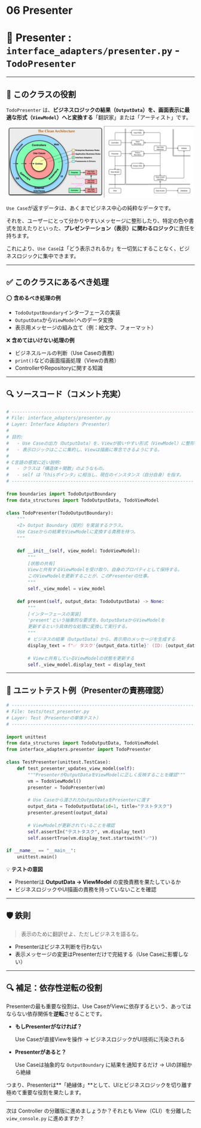 # 06 Presenter

# 🎨 Presenter : `interface_adapters/presenter.py` - `TodoPresenter`

---

## 🧭 このクラスの役割

`TodoPresenter` は、**ビジネスロジックの結果（`OutputData`）を、画面表示に最適な形式（`ViewModel`）へと変換する**「翻訳家」または「アーティスト」です。

![クリーンアーキテクチャ](../クリーンアーキテクチャ.png)

`Use Case`が返すデータは、あくまでビジネス中心の純粋なデータです。

それを、ユーザーにとって分かりやすいメッセージに整形したり、特定の色や書式を加えたりといった、**プレゼンテーション（表示）に関わるロジック**に責任を持ちます。

これにより、`Use Case`は「どう表示されるか」を一切気にすることなく、ビジネスロジックに集中できます。

---

## ✅ このクラスにあるべき処理

⭕️ **含めるべき処理の例**

- `TodoOutputBoundary`インターフェースの実装
- `OutputData`から`ViewModel`へのデータ変換
- 表示用メッセージの組み立て（例：絵文字、フォーマット）

❌ **含めてはいけない処理の例**

- ビジネスルールの判断（Use Caseの責務）
- `print()`などの画面描画処理（Viewの責務）
- ControllerやRepositoryに関する知識

---

## 🔍 ソースコード（コメント充実）

```python
# --------------------------------------------------------------------
# File: interface_adapters/presenter.py
# Layer: Interface Adapters（Presenter）
#
# 目的:
#   - Use Caseの出力（OutputData）を、Viewが扱いやすい形式（ViewModel）に整形する。
#   - 表示ロジックはここに集約し、Viewは描画に専念できるようにする。
#
# C言語の感覚に近い説明:
#   - クラスは「構造体＋関数」のようなもの。
#   - self は「thisポインタ」に相当し、現在のインスタンス（自分自身）を指す。
# --------------------------------------------------------------------

from boundaries import TodoOutputBoundary
from data_structures import TodoOutputData, TodoViewModel

class TodoPresenter(TodoOutputBoundary):
    """
    <I> Output Boundary（契約）を実装するクラス。
    Use Caseからの結果をViewModelに変換する責務を持つ。
    """

    def __init__(self, view_model: TodoViewModel):
        """
        [状態の共有]
        Viewと共有するViewModelを受け取り、自身のプロパティとして保持する。
        このViewModelを更新することが、このPresenterの仕事。
        """
        self._view_model = view_model

    def present(self, output_data: TodoOutputData) -> None:
        """
        [インターフェースの実装]
        'present'という抽象的な要求を、OutputDataからViewModelを
        更新するという具体的な処理に変換して実行する。
        """
        # ビジネスの結果（OutputData）から、表示用のメッセージを生成する
        display_text = f"✅ タスク'{output_data.title}' (ID: {output_data.id}) を追加しました。"

        # Viewと共有しているViewModelの状態を更新する
        self._view_model.display_text = display_text

```

---

## 🧪 ユニットテスト例（Presenterの責務確認）

```python
# --------------------------------------------------------------------
# File: tests/test_presenter.py
# Layer: Test（Presenterの単体テスト）
# --------------------------------------------------------------------

import unittest
from data_structures import TodoOutputData, TodoViewModel
from interface_adapters.presenter import TodoPresenter

class TestPresenter(unittest.TestCase):
    def test_presenter_updates_view_model(self):
        """PresenterがOutputDataをViewModelに正しく反映することを確認"""
        vm = TodoViewModel()
        presenter = TodoPresenter(vm)

        # Use Caseから渡されたOutputDataをPresenterに渡す
        output_data = TodoOutputData(id=1, title="テストタスク")
        presenter.present(output_data)

        # ViewModelが更新されていることを確認
        self.assertIn("テストタスク", vm.display_text)
        self.assertTrue(vm.display_text.startswith("✅"))

if __name__ == "__main__":
    unittest.main()

```

💡 **テストの意図**

- Presenterは **OutputData → ViewModel** の変換責務を果たしているか
- ビジネスロジックやUI描画の責務を持っていないことを確認

---

## 🛡 鉄則

> 表示のために翻訳せよ、ただしビジネスを語るな。
> 
- Presenterはビジネス判断を行わない
- 表示メッセージの変更はPresenterだけで完結する（Use Caseに影響しない）

---

## 🔍 補足：依存性逆転の役割

Presenterの最も重要な役割は、Use CaseがViewに依存するという、あってはならない依存関係を**逆転**させることです。

- **もしPresenterがなければ？**
    
    Use Caseが直接Viewを操作 → ビジネスロジックがUI技術に汚染される
    
- **Presenterがあると？**
    
    Use Caseは抽象的な `OutputBoundary` に結果を通知するだけ → UIの詳細から絶縁
    

つまり、Presenterは**「絶縁体」**として、UIとビジネスロジックを切り離す極めて重要な役割を果たします。

---

次は Controller の分離版に進めましょうか？それとも View（CLI）を分離した `view_console.py` に進めますか？